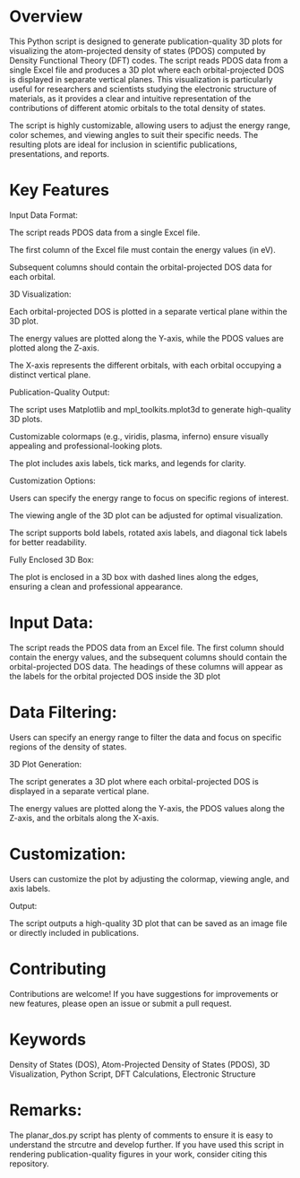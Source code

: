# Overview
This Python script is designed to generate publication-quality 3D plots for visualizing the atom-projected density of states (PDOS) computed by Density Functional Theory (DFT) codes. The script reads PDOS data from a single Excel file and produces a 3D plot where each orbital-projected DOS is displayed in separate vertical planes. This visualization is particularly useful for researchers and scientists studying the electronic structure of materials, as it provides a clear and intuitive representation of the contributions of different atomic orbitals to the total density of states.

The script is highly customizable, allowing users to adjust the energy range, color schemes, and viewing angles to suit their specific needs. The resulting plots are ideal for inclusion in scientific publications, presentations, and reports.

# Key Features
Input Data Format:

The script reads PDOS data from a single Excel file.

The first column of the Excel file must contain the energy values (in eV).

Subsequent columns should contain the orbital-projected DOS data for each orbital.

3D Visualization:

Each orbital-projected DOS is plotted in a separate vertical plane within the 3D plot.

The energy values are plotted along the Y-axis, while the PDOS values are plotted along the Z-axis.

The X-axis represents the different orbitals, with each orbital occupying a distinct vertical plane.

Publication-Quality Output:

The script uses Matplotlib and mpl_toolkits.mplot3d to generate high-quality 3D plots.

Customizable colormaps (e.g., viridis, plasma, inferno) ensure visually appealing and professional-looking plots.

The plot includes axis labels, tick marks, and legends for clarity.

Customization Options:

Users can specify the energy range to focus on specific regions of interest.

The viewing angle of the 3D plot can be adjusted for optimal visualization.

The script supports bold labels, rotated axis labels, and diagonal tick labels for better readability.

Fully Enclosed 3D Box:

The plot is enclosed in a 3D box with dashed lines along the edges, ensuring a clean and professional appearance.


# Input Data:

The script reads the PDOS data from an Excel file. The first column should contain the energy values, and the subsequent columns should contain the orbital-projected DOS data. The headings of these columns will appear as the labels for the orbital projected DOS inside the 3D plot

# Data Filtering:

Users can specify an energy range to filter the data and focus on specific regions of the density of states.

3D Plot Generation:

The script generates a 3D plot where each orbital-projected DOS is displayed in a separate vertical plane.

The energy values are plotted along the Y-axis, the PDOS values along the Z-axis, and the orbitals along the X-axis.

# Customization:

Users can customize the plot by adjusting the colormap, viewing angle, and axis labels.

Output:

The script outputs a high-quality 3D plot that can be saved as an image file or directly included in publications.

# Contributing
Contributions are welcome! If you have suggestions for improvements or new features, please open an issue or submit a pull request.

# Keywords
Density of States (DOS), Atom-Projected Density of States (PDOS), 3D Visualization, Python Script, DFT Calculations, Electronic Structure


# Remarks:
The planar_dos.py script has plenty of comments to ensure it is easy to understand the strcutre and develop further.
If you have used this script in rendering publication-quality figures in your work, consider citing this repository.
